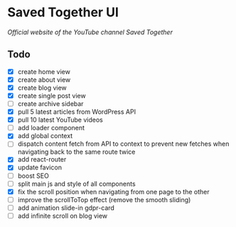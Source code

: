 # Saved Together UI

_Official website of the YouTube channel Saved Together_

## Todo

- [x] create home view
- [x] create about view
- [x] create blog view
- [x] create single post view
- [ ] create archive sidebar
- [x] pull 5 latest articles from WordPress API
- [x] pull 10 latest YouTube videos
- [ ] add loader component
- [x] add global context
- [ ] dispatch content fetch from API to context to prevent new fetches when navigating back to the same route twice
- [x] add react-router
- [x] update favicon
- [ ] boost SEO
- [ ] split main js and style of all components
- [x] fix the scroll position when navigating from one page to the other
- [ ] improve the scrollToTop effect (remove the smooth sliding)
- [ ] add animation slide-in gdpr-card
- [ ] add infinite scroll on blog view
